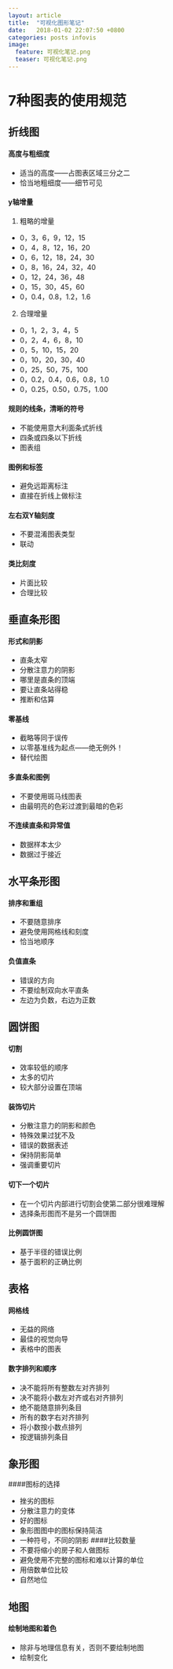 ```yaml
---  
layout: article  
title:  "可视化图形笔记"  
date:   2018-01-02 22:07:50 +0800  
categories: posts infovis
image:
  feature: 可视化笔记.png
  teaser: 可视化笔记.png
---  
```


# 7种图表的使用规范
## 折线图
#### 高度与粗细度
- 适当的高度——占图表区域三分之二
- 恰当地粗细度——细节可见
#### y轴增量
1. 粗略的增量
- 0，3，6，9，12，15
- 0，4，8，12，16，20
- 0，6，12，18，24，30
- 0，8，16，24，32，40
- 0，12，24，36，48
- 0，15，30，45，60
- 0，0.4，0.8，1.2，1.6
2. 合理增量
- 0，1，2，3，4，5
- 0，2，4，6，8，10
- 0，5，10，15，20
- 0，10，20，30，40
- 0，25，50，75，100
- 0，0.2，0.4，0.6，0.8，1.0
- 0，0.25，0.50，0.75，1.00
#### 规则的线条，清晰的符号
- 不能使用意大利面条式折线
- 四条或四条以下折线
- 图表组
#### 图例和标签
- 避免远距离标注
- 直接在折线上做标注
#### 左右双Y轴刻度
- 不要混淆图表类型
- 联动
#### 类比刻度
- 片面比较
- 合理比较
## 垂直条形图
#### 形式和阴影
- 直条太窄
- 分散注意力的阴影
- 哪里是直条的顶端
- 要让直条站得稳
- 推断和估算
#### 零基线
- 截略等同于误传
- 以零基准线为起点——绝无例外！
- 替代绘图
#### 多直条和图例
- 不要使用斑马线图表
- 由最明亮的色彩过渡到最暗的色彩
#### 不连续直条和异常值
- 数据样本太少
- 数据过于接近
## 水平条形图
#### 排序和重组
- 不要随意排序
- 避免使用网格线和刻度
- 恰当地顺序
#### 负值直条
- 错误的方向
- 不要绘制双向水平直条
- 左边为负数，右边为正数
##  圆饼图
#### 切割
- 效率较低的顺序
- 太多的切片
- 较大部分设置在顶端
#### 装饰切片
- 分散注意力的阴影和颜色
- 特殊效果过犹不及
- 错误的数据表述
- 保持阴影简单
- 强调重要切片
#### 切下一个切片
- 在一个切片内部进行切割会使第二部分很难理解
- 选择条形图而不是另一个圆饼图
#### 比例圆饼图
- 基于半径的错误比例
- 基于面积的正确比例
## 表格
#### 网格线
- 无益的网络
- 最佳的视觉向导
- 表格中的图表
#### 数字排列和顺序
- 决不能将所有整数左对齐排列
- 决不能将小数左对齐或右对齐排列
- 绝不能随意排列条目
- 所有的数字右对齐排列
- 将小数按小数点排列
- 按逻辑排列条目
## 象形图
####图标的选择
- 挫劣的图标
- 分散注意力的变体
- 好的图标
- 象形图图中的图标保持简洁
- 一种符号，不同的阴影
####比较数量
- 不要将缩小的房子和人做图标
- 避免使用不完整的图标和难以计算的单位
- 用倍数单位比较
- 自然地位
## 地图
#### 绘制地图和着色
- 除非与地理信息有关，否则不要绘制地图
- 绘制变化
